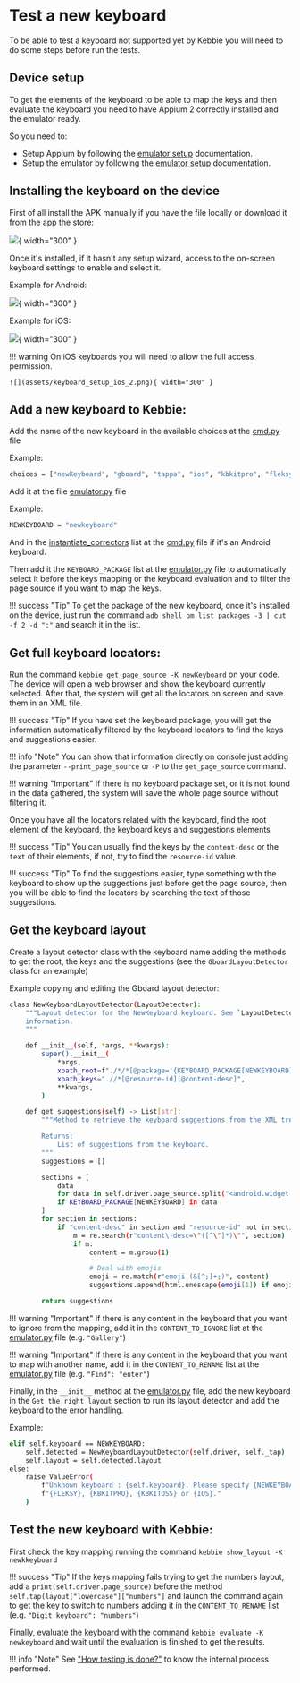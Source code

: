# Test a new keyboard

To be able to test a keyboard not supported yet by Kebbie you will need to do some steps before run the tests.


## Device setup
To get the elements of the keyboard to be able to map the keys and then evaluate the keyboard you need 
to have Appium 2 correctly installed and the emulator ready. 

So you need to:

* Setup Appium by following the [emulator setup](emu_setup.md#installing-appium-20) documentation.
* Setup the emulator by following the [emulator setup](emu_setup.md#setting-up-android-emulator) documentation.


## Installing the keyboard on the device
First of all install the APK manually if you have the file locally or download it from the app the store:

![](assets/swiftkey_setup_1.png){ width="300" }

Once it's installed, if it hasn't any setup wizard, access to the on-screen keyboard settings to enable and select it.

Example for Android:

![](assets/keyboard_setup_android.png){ width="300" }

Example for iOS:

![](assets/keyboard_setup_ios_1.png){ width="300" }

!!! warning
    On iOS keyboards you will need to allow the full access permission.

    ![](assets/keyboard_setup_ios_2.png){ width="300" }


## Add a new keyboard to Kebbie:
Add the name of the new keyboard in the available choices at the [cmd.py](internals.md#cmdpy) file

Example:

```bash
choices = ["newKeyboard", "gboard", "tappa", "ios", "kbkitpro", "fleksy"]
```

Add it at the file [emulator.py](internals.md#emulatorpy) file

Example:

```bash
NEWKEYBOARD = "newkeyboard"
```

And in the [instantiate_correctors](internals.md#instantiate_correctors) list at the [cmd.py](internals.md#cmdpy) file if it's an 
Android keyboard.

Then add it the `KEYBOARD_PACKAGE` list at the [emulator.py](internals.md#emulatorpy) file to automatically select 
it before the keys mapping or the keyboard evaluation and to filter the page source if you want to map the keys.

!!! success "Tip"
    To get the package of the new keyboard, once it's installed on the device, just run the command `adb shell pm list packages -3 | cut -f 2 -d ":"` and search it in the list.


## Get full keyboard locators:

Run the command `kebbie get_page_source -K newKeyboard` on your code. The device will open a web browser and 
show the keyboard currently selected. After that, the system will get all the locators on screen and save them in an 
XML file.

!!! success "Tip"
    If you have set the keyboard package, you will get the information automatically 
    filtered by the keyboard locators to find the keys and suggestions easier.

!!! info "Note"
    You can show that information directly on console just adding the parameter `--print_page_source` or `-P` to the `get_page_source` command.

!!! warning "Important"
    If there is no keyboard package set, or it is not found in the data gathered, the system will save the whole page source without filtering it.


Once you have all the locators related with the keyboard, find the root element of the keyboard, the keyboard 
keys and suggestions elements

!!! success "Tip"
    You can usually find the keys by the `content-desc` or the `text` of their elements, if not, try to find the `resource-id` value.

!!! success "Tip"
    To find the suggestions easier, type something with the keyboard to show up the suggestions just before get the page source, then you will be able to find the locators by searching the text of those suggestions.


## Get the keyboard layout

Create a layout detector class with the keyboard name adding the methods to get the root, the keys and the suggestions (see the `GboardLayoutDetector` class for an example)

Example copying and editing the Gboard layout detector:

```bash
class NewKeyboardLayoutDetector(LayoutDetector):
    """Layout detector for the NewKeyboard keyboard. See `LayoutDetector` for more
    information.
    """

    def __init__(self, *args, **kwargs):
        super().__init__(
            *args,
            xpath_root=f"./*/*[@package='{KEYBOARD_PACKAGE[NEWKEYBOARD]}']",
            xpath_keys=".//*[@resource-id][@content-desc]",
            **kwargs,
        )

    def get_suggestions(self) -> List[str]:
        """Method to retrieve the keyboard suggestions from the XML tree.

        Returns:
            List of suggestions from the keyboard.
        """
        suggestions = []

        sections = [
            data
            for data in self.driver.page_source.split("<android.widget.FrameLayout")
            if KEYBOARD_PACKAGE[NEWKEYBOARD] in data
        ]
        for section in sections:
            if "content-desc" in section and "resource-id" not in section and 'long-clickable="true"' in section:
                m = re.search(r"content\-desc=\"([^\"]*)\"", section)
                if m:
                    content = m.group(1)

                    # Deal with emojis
                    emoji = re.match(r"emoji (&[^;]+;)", content)
                    suggestions.append(html.unescape(emoji[1]) if emoji else content)

        return suggestions
```

!!! warning "Important"
    If there is any content in the keyboard that you want to ignore from the mapping, add it in the `CONTENT_TO_IGNORE` list at the [emulator.py](internals.md#emulatorpy) file (e.g. `"Gallery"`)

!!! warning "Important"
    If there is any content in the keyboard that you want to map with another name, add it in the `CONTENT_TO_RENAME` list at the [emulator.py](internals.md#emulatorpy) file (e.g. `"Find": "enter"`)

Finally, in the `__init__` method at the [emulator.py](internals.md#emulatorpy) file, add the new keyboard in the 
`Get the right layout` section to run its layout detector and add the keyboard to the error handling.

Example:

```bash
elif self.keyboard == NEWKEYBOARD:
    self.detected = NewKeyboardLayoutDetector(self.driver, self._tap)
    self.layout = self.detected.layout
else:
    raise ValueError(
        f"Unknown keyboard : {self.keyboard}. Please specify {NEWKEYBOARD}, {GBOARD}, {TAPPA}, "
        f"{FLEKSY}, {KBKITPRO}, {KBKITOSS} or {IOS}."
    )
```


## Test the new keyboard with Kebbie:
First check the key mapping running the command `kebbie show_layout -K newkkeyboard`

!!! success "Tip"
    If the keys mapping fails trying to get the numbers layout, add a `print(self.driver.page_source)` before the method `self.tap(layout["lowercase"]["numbers"]` and launch the command again to get the key to switch to numbers adding it in the `CONTENT_TO_RENAME` list (e.g. `"Digit keyboard": "numbers"`)

Finally, evaluate the keyboard with the command `kebbie evaluate -K newkeyboard` and wait until the evaluation is finished to get the results.

!!! info "Note"
    See ["How testing is done?"](how_testing_is_done.md) to know the internal process performed.